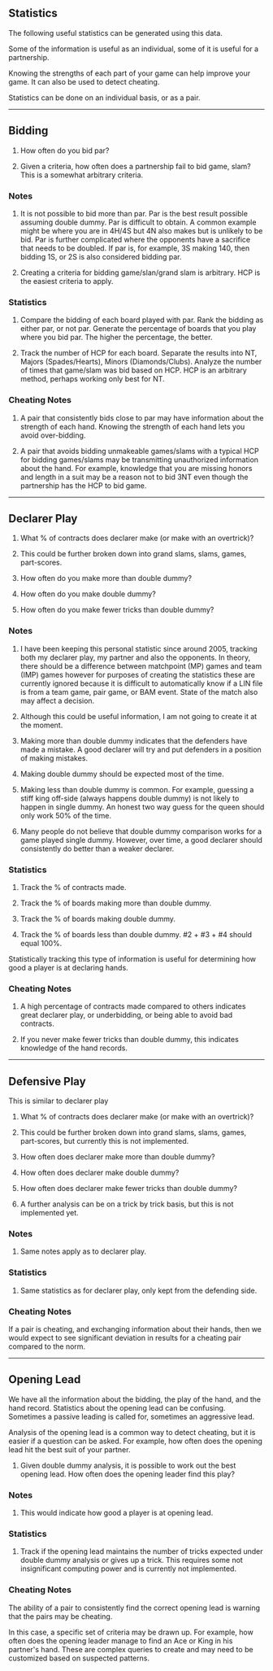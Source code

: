 ## Statistics

The following useful statistics can be generated using this data.

Some of the information is useful as an individual, some of it is useful for a partnership.

Knowing the strengths of each part of your game can help improve your game. It can also be used to detect cheating.

Statistics can be done on an individual basis, or as a pair.

***

## Bidding

1. How often do you bid par?

2. Given a criteria, how often does a partnership fail to bid game, slam? This is a somewhat arbitrary criteria.


### Notes

1. It is not possible to bid more than par. Par is the best result possible assuming double dummy. Par is difficult to obtain. A common example might be where you are in 4H/4S but 4N also makes but is unlikely to be bid. Par is further complicated where the opponents have a sacrifice that needs to be doubled. If par is, for example, 3S making 140, then bidding 1S, or 2S is also considered bidding par.

2. Creating a criteria for bidding game/slan/grand slam is arbitrary. HCP is the easiest criteria to apply.

### Statistics

1. Compare the bidding of each board played with par. Rank the bidding as either par, or not par. Generate the percentage of boards that you play where you bid par. The higher the percentage, the better.

2. Track the number of HCP for each board. Separate the results into NT, Majors (Spades/Hearts), Minors (Diamonds/Clubs). Analyze the number of times that game/slam was bid based on HCP. HCP is an arbitrary method, perhaps working only best for NT.


### Cheating Notes

1. A pair that consistently bids close to par may have information about the strength of each hand. Knowing the strength of each hand lets you avoid over-bidding.

2. A pair that avoids bidding unmakeable games/slams with a typical HCP for bidding games/slams may be transmitting unauthorized information about the hand. For example, knowledge that you are missing honors and length in a suit may be a reason not to bid 3NT even though the partnership has the HCP to bid game.

***

## Declarer Play

1. What % of contracts does declarer make (or make with an overtrick)?

2. This could be further broken down into grand slams, slams, games, part-scores.

3. How often do you make more than double dummy?

4. How often do you make double dummy?

5. How often do you make fewer tricks than double dummy?

### Notes

1. I have been keeping this personal statistic since around 2005, tracking both my declarer play, my partner and also the opponents. In theory, there should be a difference between matchpoint (MP) games and team (IMP) games however for purposes of creating the statistics these are currently ignored because it is difficult to automatically know if a LIN file is from a team game, pair game, or BAM event. State of the match also may affect a decision.

2. Although this could be useful information, I am not going to create it at the moment.

3. Making more than double dummy indicates that the defenders have made a mistake. A good declarer will try and put defenders in a position of making mistakes.

4. Making double dummy should be expected most of the time.

5. Making less than double dummy is common. For example, guessing a stiff king off-side (always happens double dummy) is not likely to happen in single dummy. An honest two way guess for the queen should only work 50% of the time.

6. Many people do not believe that double dummy comparison works for a game played single dummy. However, over time, a good declarer should consistently do better than a weaker declarer.

### Statistics

1. Track the % of contracts made. 

2. Track the % of boards making more than double dummy.

3. Track the % of boards making double dummy.

4. Track the % of boards less than double dummy. #2 + #3 + #4 should equal 100%.

Statistically tracking this type of information is useful for determining how good a player is at declaring hands.


### Cheating Notes

1. A high percentage of contracts made compared to others indicates great declarer play, or underbidding, or being able to avoid bad contracts.

2. If you never make fewer tricks than double dummy, this indicates knowledge of the hand records.

*** 

## Defensive Play

This is similar to declarer play

1. What % of contracts does declarer make (or make with an overtrick)?

2. This could be further broken down into grand slams, slams, games, part-scores, but currently this is not implemented.

3. How often does declarer make more than double dummy?

4. How often does declarer make double dummy?

5. How often does declarer make fewer tricks than double dummy?

6. A further analysis can be on a trick by trick basis, but this is not implemented yet.

### Notes

1. Same notes apply as to declarer play.


### Statistics

1. Same statistics as for declarer play, only kept from the defending side.


### Cheating Notes

If a pair is cheating, and exchanging information about their hands, then we would expect to see significant deviation in results for a cheating pair compared to the norm.

***

## Opening Lead

We have all the information about the bidding, the play of the hand, and the hand record. Statistics about the opening lead can be confusing. Sometimes a passive leading is called for, sometimes an aggressive lead.

Analysis of the opening lead is a common way to detect cheating, but it is easier if a question can be asked. For example, how often does the opening lead hit the best suit of your partner.


1. Given double dummy analysis, it is possible to work out the best opening lead. How often does the opening leader find this play?

### Notes

1. This would indicate how good a player is at opening lead.


### Statistics

1. Track if the opening lead maintains the number of tricks expected under double dummy analysis or gives up a trick. This requires some not insignificant computing power and is currently not implemented.


### Cheating Notes

The ability of a pair to consistently find the correct opening lead is warning that the pairs may be cheating.

In this case, a specific set of criteria may be drawn up. For example, how often does the opening leader manage to find an Ace or King in his partner's hand. These are complex queries to create and may need to be customized based on suspected patterns.
